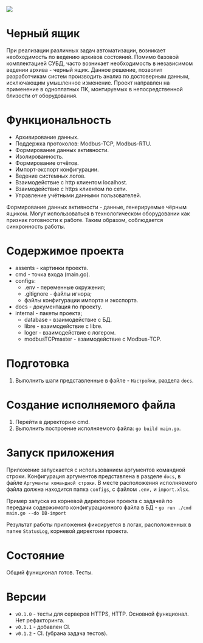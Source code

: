 ![](https://github.com/Part001-R/assets/blob/main/assets/BlackBox.png)

# Черный ящик

При реализации различных задач автоматизации, возникает необходимость по ведению архивов состояний. Помимо базовой комплектацией СУБД, часто возникает необходимость в независимом ведении архива - черный ящик. Данное решение, позволит разработчикам систем производить анализ по достоверным данным, исключающим умышленное изменение. Проект направлен на применение в одноплатных ПК, монтируемых в непосредственной близости от оборудования. 

# Функциональность
+ Архивирование данных.
+ Поддержка протоколов: Modbus-TCP, Modbus-RTU.
+ Формирование данных активности.
+ Изолированность.
+ Формирование отчётов.
+ Импорт-экспорт конфигурации.
+ Ведение системных логов.
+ Взаимодействие с http клиентом localhost.
+ Взаимодействие с https клиентом по сети.
+ Управление учётными данными пользователей.

Формирование данных активности - данные, генерируемые чёрным ящиком. Могут использоваться в технологическом оборудовании как признак готовности к работе. Таким образом, соблюдается синхронность работы.

# Содержимое проекта
+ assents - картинки проекта.
+ cmd - точка входа (main.go).
+ configs:
  + .env - переменные окружения;
  + .gitignore - файлы игнора;
  + файлы конфигурации импорта и эксспорта.
+ docs - документация по проекту.
+ internal - пакеты проекта;
  +  database - взаимодействие с БД.
  +  libre - взаимодействие с libre.
  +  loger - взаимодействие с логером.
  +  modbusTCPmaster - взаимодействие с Modbus-TCP.

# Подготовка
1. Выполнить шаги представленные в файле - `Настройки`, раздела `docs`.

# Создание исполняемого файла
1. Перейти в директорию cmd.
2. Выполнить построение исполняемого файла: `go build main.go`.

# Запуск приложения
Приложение запускается с использованием аргументов командной строки. Конфигурация аргументов представлена в разделе `docs`, в файле `Аргументы командной строки`.
В месте расположения исполняемого файла должна находится папка `configs`, с файлом `.env,` и `import.xlsx`.

Пример запуска из корневой директории проекта с задачей по передачи содержимого конфигурационного файла в БД - `go run ./cmd main.go --do DB-import`

Результат работы приложения фиксируется в логах, расположенных в папке `StatusLog`, корневой директоии проекта. 

# Состояние
Общий функционал готов. Тесты.

# Версии
+ `v0.1.0` - тесты для серверов HTTPS, HTTP. Основной функционал. Нет рефакторинга. 
+ `v0.1.1` - добавлен CI.
+ `v0.1.2` - CI. (убрана задача тестов).